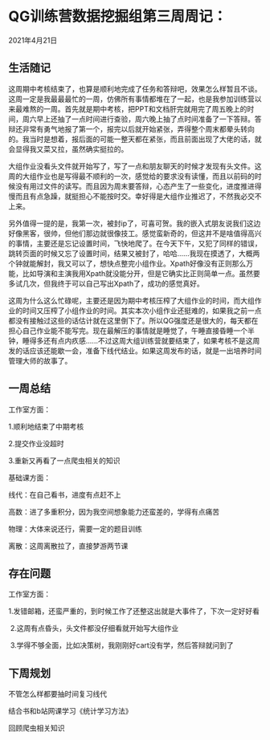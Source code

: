 # QG训练营数据挖掘组第三周周记：
2021年4月21日

## 生活随记

​		这周期中考核结束了，也算是顺利地完成了任务和答辩吧，效果怎么样暂且不谈。这周一定是我最最最忙的一周，仿佛所有事情都堆在了一起，也是我参加训练营以来最难熬的一周。首先就是期中考核，把PPT和文档肝完就用完了周五晚上的时间，周六早上还抽了一点时间进行查验，周六晚上抽了点时间准备了一下答辩。答辩还非常有勇气地报了第一个，报完以后就开始紧张，弄得整个周末都晕头转向的。我当时是想着，报后面的可能一整天都在紧张，而且前面出现了大佬的话，就会显得我又菜又拉，虽然确实挺拉的。

​		大组作业没看头文件就开始写了，写了一点和朋友聊天的时候才发现有头文件。这周的大组作业也是写得最不顺利的一次，感觉给的要求没有读懂，而且以前码的时候没有用过文件的读写。而且因为周末要答辩，心态产生了一些变化，进度推进得慢而且有点急躁，就挺担心不能按时交。幸好得是大组作业推迟了，不然我必交不上来。

​		另外值得一提的是，我第一次，被封ip了，可喜可贺。我的嵌入式朋友说我们这边好像黑客，很帅，但他们那边就很像技工。感觉蛮新奇的，但这并不是啥值得高兴的事情，主要还是忘记设置时间，飞快地爬了。在今天下午，又犯了同样的错误，跳转页面的时候又忘了设置时间，结果又被封了，哈哈......我现在摸透了，大概两个钟就能解封，我又可以了，想快点整完小组作业。Xpath好像没有正则那么万能，比如导演和主演我用Xpath就没能分开，但是它确实比正则简单一点。虽然要多试几次，但我终于可以自己写出Xpath了，成功的感觉真好。

​		这周为什么这么忙碌呢，主要还是因为期中考核压榨了大组作业的时间，而大组作业的时间又压榨了小组作业的时间。其实本次小组作业还挺难的，如果我之前一点都没有接触过这些的话估计就在这里倒下了。所以QG强度还是很大的，每天都在担心自己作业能不能写完。现在最解压的事情就是睡觉了，午睡直接昏睡一个半钟，睡得多还有点内疚感......不过这周大组训练营就要结束了，如果考核不是这周发的话应该还能歇一会，准备下线代结业。如果这周发布的话，就是一出培养时间管理大师的故事了。

## 一周总结

工作室方面：

1.顺利地结束了中期考核

2.提交作业没超时

3.重新又再看了一点爬虫相关的知识

基础课方面：

线代：在自己看书，进度有点赶不上

高数：进了多重积分，因为我空间想象能力还蛮差的，学得有点痛苦

物理：大体来说还行，需要一定的题目训练

离散：这周离散拉了，直接梦游两节课

## 存在问题

工作室方面：

​		1.发错邮箱，还蛮严重的，到时候工作了还整这出就是大事件了，下次一定好好看

​		2.这周有点昏头，头文件都没仔细看就开始写大组作业

​		3.学得不够全面，比如决策树，我刚刚好cart没有学，然后答辩就问到了

## 下周规划

不管怎么样都要抽时间复习线代

结合书和b站网课学习《统计学习方法》

回顾爬虫相关知识

